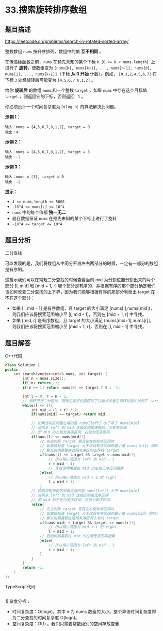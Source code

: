 # 33.搜索旋转排序数组

## 题目描述 

https://leetcode.cn/problems/search-in-rotated-sorted-array/

整数数组 `nums` 按升序排列，数组中的值 **互不相同** 。

在传递给函数之前，`nums` 在预先未知的某个下标 `k`（`0 <= k < nums.length`）上进行了 **旋转**，使数组变为 `[nums[k], nums[k+1], ..., nums[n-1], nums[0], nums[1], ..., nums[k-1]]`（下标 **从 0 开始** 计数）。例如， `[0,1,2,4,5,6,7]` 在下标 `3` 处经旋转后可能变为 `[4,5,6,7,0,1,2]` 。

给你 **旋转后** 的数组 `nums` 和一个整数 `target` ，如果 `nums` 中存在这个目标值 `target` ，则返回它的下标，否则返回 `-1` 。

你必须设计一个时间复杂度为 `O(log n)` 的算法解决此问题。

 

**示例 1：**

```
输入：nums = [4,5,6,7,0,1,2], target = 0
输出：4
```

**示例 2：**

```
输入：nums = [4,5,6,7,0,1,2], target = 3
输出：-1
```

**示例 3：**

```
输入：nums = [1], target = 0
输出：-1
```

**提示：**

- `1 <= nums.length <= 5000`
- `-10^4 <= nums[i] <= 10^4`
- `nums` 中的每个值都 **独一无二**
- 题目数据保证 `nums` 在预先未知的某个下标上进行了旋转
- `-10^4 <= target <= 10^4`



## 题目分析

二分查找

可以发现的是，我们将数组从中间分开成左右两部分的时候，一定有一部分的数组是有序的。

这启示我们可以在常规二分查找的时候查看当前 mid 为分割位置分割出来的两个部分 [l, mid] 和 [mid + 1, r] 哪个部分是有序的，并根据有序的那个部分确定我们该如何改变二分查找的上下界，因为我们能够根据有序的那部分判断出 target 在不在这个部分：

* 如果 [l, mid - 1] 是有序数组，且 target 的大小满足 [nums[l],nums[mid])，则我们应该将搜索范围缩小至 [l, mid - 1]，否则在 [mid + 1, r] 中寻找。
* 如果 [mid, r] 是有序数组，且 target 的大小满足 (nums[mid+1],nums[r]]，则我们应该将搜索范围缩小至 [mid + 1, r]，否则在 [l, mid - 1] 中寻找。



## 题目解答

C++代码

```c++
class Solution {
public:
    int search(vector<int>& nums, int target) {
        int n = nums.size();
        if(!n) return -1;
        if(n == 1) return nums[0] == target ? 0 : -1;

        int l = 0, r = n - 1;
        // 循环进行二分查找，直到左端点位置超过了右端点或者在循环过程中找到了 target
        while(l <= r){
            int mid = (l + r) / 2;
            if(nums[mid] == target) return mid;

            // 如果当前区间最左端的值 nums[left] 小于等于 nums[mid]
            // 说明从 left 到 mid 这段区间是递增的，为有序区间
            // 即 mid 的左侧为有序区间，右侧为无序区间
            if(nums[l] <= nums[mid]){
                // 先去判断 target 是否在左侧有序区间内
                // 如果目标值 target 大于这段有序区间的最小值 nums[left] 同时小于这段有序区间的最大值 nums[mid]
                // 那么说明需要在这段有序区间去寻找 target                 
                if(nums[l] <= target && target < nums[mid]){
                    // 所以缩小范围为 left 到 mid - 1
                    r = mid - 1;
                    // 否则说明需要在 mid 的右侧无序区间搜索
                }else{
                    // 所以缩小范围为 mid + 1 到 right
                    l = mid + 1;
                }
            // 否则说明当前区间最左端的值 nums[left] 大于 nums[mid]
            // 说明从 left 到 mid 这段区间是无序区间
            // 即 mid 的左侧为无序区间，右侧为有序区间                 
            }else{
                // 先去判断 target 是否在右侧有序区间内
                // 如果目标值 target 大于这段有序区间的最小值 nums[mid] 同时小于这段有序区间的最大值 nums[right]
                // 那么说明需要在这段有序区间去寻找 target                 
                if(nums[mid] < target && target <= nums[r]){
                    // 所以缩小范围为 mid + 1 到 right
                    l = mid + 1;
                // 否则说明需要在 mid 的左侧无序区间搜索    
                }else{
                    // 所以缩小范围为 left 到 mid - 1
                    r = mid - 1;
                }
            }
        }
        return -1;
    }
};
```

TypeScript代码

```typescript

```

复杂度分析：

* 时间复杂度：O(logn)，其中 n 为 nums 数组的大小。整个算法时间复杂度即为二分查找的时间复杂度 O(log⁡n)。
* 空间复杂度：*O*(1) 。我们只需要常数级别的空间存放变量

